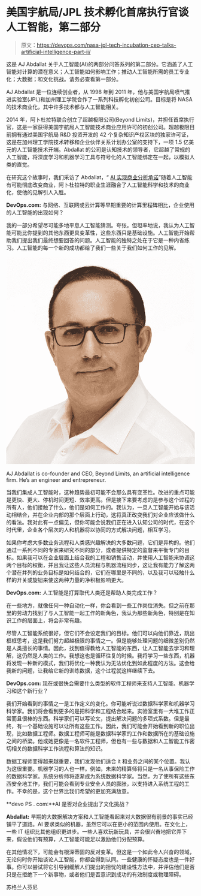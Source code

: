 # 美国宇航局/JPL 技术孵化首席执行官谈人工智能，第二部分

> 原文：<https://devops.com/nasa-jpl-tech-incubation-ceo-talks-artificial-intelligence-part-ii/>

这是 AJ Abdallat 关于人工智能(AI)的两部分问答系列的第二部分。它涵盖了人工智能对计算的潜在意义；人工智能如何影响工作；推动人工智能所需的员工专业化；大数据；和文化挑战。请务必查看第一部分。

AJ Abdallat 是一位连续创业者，从 1998 年到 2011 年，他与美国宇航局喷气推进实验室(JPL)和加州理工学院合作了一系列科技孵化初创公司。目标是将 NASA 的技术商业化，其中许多技术都与人工智能相关。

2014 年，阿卜杜拉特联合创立了超越极限公司(Beyond Limits)，并担任首席执行官，这是一家获得美国宇航局人工智能技术商业应用许可的初创公司。超越极限目前拥有通过美国宇航局 R&D 投资开发的 42 个复杂知识产权区块的独家许可证，这是在加州理工学院技术转移和企业伙伴关系计划办公室的支持下，一项 1.5 亿美元的人工智能技术开端。Abdallat 的公司是认知技术的领导者，它超越了常规的人工智能，将深度学习和机器学习工具与符号化的人工智能绑定在一起，以模拟人类的直觉。

在研究这个故事时，我们采访了 Abdallat，“ [AI 实现商业分析承诺](https://devops.com/ai-delivering-on-the-business-analytics-promise/)”随着人工智能有可能彻底改变商业，阿卜杜拉特的职业生涯融合了人工智能科学和技术的商业化，使他的见解引人入胜。

**DevOps.com:** 与网络、互联网或云计算等早期重要的计算里程碑相比，企业使用的人工智能的出现如何？

我的一部分希望尽可能多地平息人工智能猜测。夸张。但坦率地说，我认为人工智能可能比你提到的其他东西更具变革性，这些东西只是基础设施。人工智能开始帮助我们提出我们最终想要回答的问题。人工智能的独特之处在于它是一种内省练习。人工智能的每一个新的成功都给了我们一些关于我们如何工作的见解。

![AJ Abdallat](img/b471e7b98b14770fc4209948c6c5dc9a.png)

AJ Abdallat is co-founder and CEO, Beyond Limits, an artificial intelligence firm. He’s an engineer and entrepreneur.

当我们集成人工智能时，这种趋势最初可能不会那么具有变革性。改进的重点可能是更快、更大、停机时间更短、效率更高。但是接下来要考虑的是参与这个过程的所有人，他们接触了什么，他们是如何工作的。我认为，一旦人工智能开始与该活动相结合，并在企业内部的那个层面上行动，这将真正改变我们对企业应该做什么的看法。我对此有一点偏见，但你可能会说我们正在进入认知公司的时代，在这个时代里，企业各个层次的人和机器将以协同的方式解决问题，相互学习。

如果你考虑大多数业务流程和人类感兴趣解决的大多数问题，它们是异构的。他们通过一系列不同的专家来研究不同的部分，或者提供特定的监督来平衡专门的目标。如果我可以在企业层面上结合我的工程和销售活动，并使用人工智能来协调这两个目标的权衡，并且我让这些人员流程与机器流程同步，这让我有能力了解这两个潜在并列的业务目标是如何结合的，它们在哪里是不同的，以及我可以轻触什么样的开关或旋钮来使这两种力量的净积极影响更大。

**DevOps.com:** 人工智能是打算取代人类还是帮助人类完成工作？

在一些地方，就像任何一种自动化一样，你会看到一些工作岗位消失。但之前在那里的劳动力找到了与人工智能一起工作的新角色，我认为那些新角色，特别是在知识工作的层面上，将会非常有趣。

尽管人工智能系统很好，但它们不会设定我们的目标。他们可以向他们靠近，跳出框框思考，这是我们努力超越极限的事情之一。但是能够处理问题的细微差别仍然是人类擅长的事情。因此，找到值得教给人工智能的东西，让人工智能去学习和理解，这仍然是人类的工作。我想这也是循环往复的时候。我将学习一些东西，机器将发现一种新的模式，我们将优化一种我认为无法优化到如此程度的方法。这会给我新的问题，让我给它新的训练数据，这个过程就这样继续下去。

**DevOps.com:** 现在或很快会需要什么类型的软件工程师来支持人工智能、机器学习和这个新行业？

我们开始看到的事情之一是工作定义的变化。你可能听说过数据科学家和机器学习科学家。我们将会看到更多的是把科学和工程结合起来。实验室里有一大堆工作正常而且很棒的东西。科学家们可以写论文，提出解决问题的多项式系数。但是最终，有一个基础设施可以让所有这些工作。因此，我们可能会开始看到新的职位出现，比如数据工程师。数据工程师可能是数据科学家的工作和数据所在的基础设施之间的桥梁。他或她更像是一名软件工程师，但也有一些与数据和人工智能工作密切相关的数据科学工作流程和算法的知识。

数据工程师变得越来越重要，我们发现他们适合 it 和业务之间的某个位置。我认为这很重要。机器学习的人也一样。例如，未来的精算师将只是一名从事保险工作的数据科学家。系统分析师将逐渐成为系统数据科学家。当然，为了使所有这些东西安全地工作，我们可能会看到专业安全人员的膨胀，以支持进入系统工程的工作。不幸的是，这个世界比我们希望的更加充满敌意。

**devo PS . com:**AI 是否对企业提出了文化挑战？

**Abdallat:** 早期的大数据解决方案和人工智能看起来对大数据很有前景的事实已经铺平了道路。AI 要求类似的机器，虽然它可以在更小的范围内使用。在文化上，一些 IT 组织比其他组织更进步。一些人喜欢玩新玩具，并会很兴奋地把它弄下来，假设他们有预算，人工智能可能足以激励他们分配预算。

在其他情况下，可能会有根深蒂固的反对变革。但这是一个如此令人兴奋的领域，无论何时你开始谈论人工智能，你都会得到认同。一些健康的怀疑态度也是一件好事。你可以尝试将它引导到缓解人们提出的担忧的建设性方法中，并评估他们是否只是在拒绝下一个新事物，或者他们是否意识到成功的有效制度或物理障碍。

苏格兰人芬尼